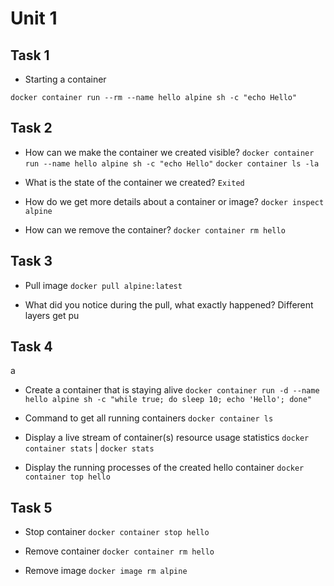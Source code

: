 # Unit 1

## Task 1

- Starting a container

`docker container run --rm --name hello alpine sh -c "echo Hello"`

## Task 2

- How can we make the container we created visible?
`docker container run --name hello alpine sh -c "echo Hello"`
`docker container ls -la`

- What is the state of the container we created?
`Exited`

- How do we get more details about a container or image?
`docker inspect alpine`

- How can we remove the container?
`docker container rm hello`

## Task 3

- Pull image
`docker pull alpine:latest`

- What did you notice during the pull, what exactly happened?
Different layers get pu

## Task 4
a
- Create a container that is staying alive
`docker container run -d --name hello alpine sh -c "while true; do sleep 10; echo 'Hello'; done"`

- Command to get all running containers
`docker container ls`

- Display a live stream of container(s) resource usage statistics
`docker container stats` | `docker stats`

- Display the running processes of the created hello container
`docker container top hello`

## Task 5

- Stop container
`docker container stop hello`

- Remove container
`docker container rm hello`

- Remove image
`docker image rm alpine`